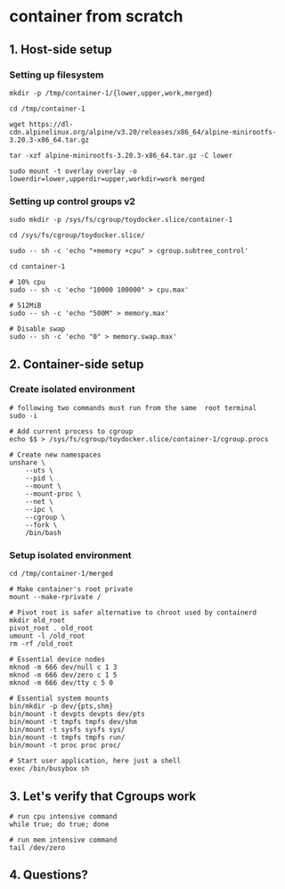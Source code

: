 # container from scratch

## 1. Host-side setup

### Setting up filesystem

```
mkdir -p /tmp/container-1/{lower,upper,work,merged}

cd /tmp/container-1

wget https://dl-cdn.alpinelinux.org/alpine/v3.20/releases/x86_64/alpine-minirootfs-3.20.3-x86_64.tar.gz

tar -xzf alpine-minirootfs-3.20.3-x86_64.tar.gz -C lower

sudo mount -t overlay overlay -o lowerdir=lower,upperdir=upper,workdir=work merged

```
### Setting up control groups v2

```
sudo mkdir -p /sys/fs/cgroup/toydocker.slice/container-1

cd /sys/fs/cgroup/toydocker.slice/

sudo -- sh -c 'echo "+memory +cpu" > cgroup.subtree_control'

cd container-1

# 10% cpu
sudo -- sh -c 'echo "10000 100000" > cpu.max'

# 512MiB
sudo -- sh -c 'echo "500M" > memory.max'

# Disable swap
sudo -- sh -c 'echo "0" > memory.swap.max'
```

## 2. Container-side setup

### Create isolated environment
```
# following two commands must run from the same  root terminal
sudo -i

# Add current process to cgroup
echo $$ > /sys/fs/cgroup/toydocker.slice/container-1/cgroup.procs

# Create new namespaces
unshare \
    --uts \
    --pid \
    --mount \
    --mount-proc \
    --net \
    --ipc \
    --cgroup \
    --fork \
    /bin/bash
```

### Setup isolated environment
```
cd /tmp/container-1/merged

# Make container's root private
mount --make-rprivate /

# Pivot root is safer alternative to chroot used by containerd
mkdir old_root
pivot_root . old_root
umount -l /old_root
rm -rf /old_root

# Essential device nodes
mknod -m 666 dev/null c 1 3
mknod -m 666 dev/zero c 1 5
mknod -m 666 dev/tty c 5 0

# Essential system mounts
bin/mkdir -p dev/{pts,shm}
bin/mount -t devpts devpts dev/pts
bin/mount -t tmpfs tmpfs dev/shm
bin/mount -t sysfs sysfs sys/
bin/mount -t tmpfs tmpfs run/
bin/mount -t proc proc proc/

# Start user application, here just a shell
exec /bin/busybox sh
```

## 3. Let's verify that Cgroups work

```
# run cpu intensive command
while true; do true; done

# run mem intensive command
tail /dev/zero
```


## 4. Questions?


